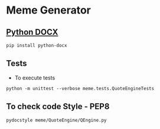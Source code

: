 # Meme Generator

## [Python DOCX](https://python-docx.readthedocs.io/en/latest/user/install.html#install)

```shell
pip install python-docx
```

## Tests

- To execute tests
```shell
python -m unittest --verbose meme.tests.QuoteEngineTests  
```

## To check code Style - PEP8
```shell
pydocstyle meme/QuoteEngine/QEngine.py  
```